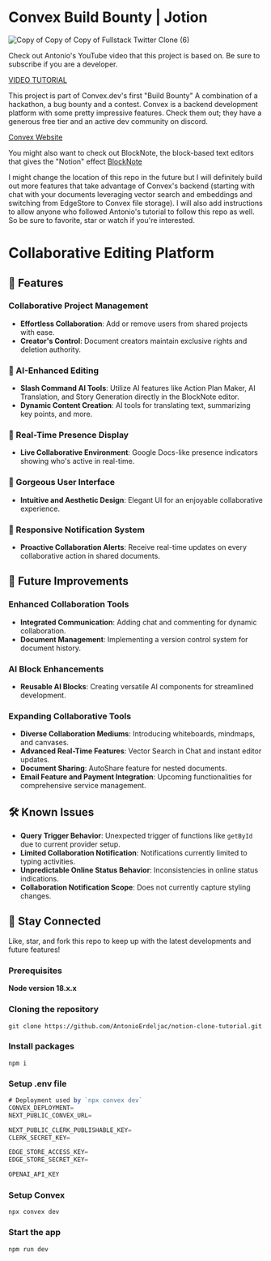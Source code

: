 # Convex Build Bounty | Jotion

![Copy of Copy of Copy of Fullstack Twitter Clone (6)](https://github.com/AntonioErdeljac/notion-clone-tutorial/assets/23248726/66bcfca3-93bf-4aa4-950d-f98c020e1156)

Check out Antonio's YouTube video that this project is based on. Be sure to subscribe if you are a developer.

[VIDEO TUTORIAL](https://www.youtube.com/watch?v=ZbX4Ok9YX94)

This project is part of Convex.dev's first "Build Bounty" A combination of a hackathon, a bug bounty and a contest. Convex is a backend development platform with some pretty impressive features. Check them out; they have a generous free tier and an active dev community on discord.

[Convex Website](https://www.convex.dev/)

You might also want to check out BlockNote, the block-based text editors that gives the "Notion" effect
[BlockNote](https://www.blocknotejs.org/)

I might change the location of this repo in the future but I will definitely build out more features that take advantage of Convex's backend (starting with chat with your documents leveraging vector search and embeddings and switching from EdgeStore to Convex file storage). I will also add instructions to allow anyone who followed Antonio's tutorial to follow this repo as well. So be sure to favorite, star or watch if you're interested.

# Collaborative Editing Platform

## 🌟 Features

### Collaborative Project Management

- **Effortless Collaboration**: Add or remove users from shared projects with ease.
- **Creator's Control**: Document creators maintain exclusive rights and deletion authority.

### 🧠 AI-Enhanced Editing

- **Slash Command AI Tools**: Utilize AI features like Action Plan Maker, AI Translation, and Story Generation directly in the BlockNote editor.
- **Dynamic Content Creation**: AI tools for translating text, summarizing key points, and more.

### 👥 Real-Time Presence Display

- **Live Collaborative Environment**: Google Docs-like presence indicators showing who's active in real-time.

### 🎨 Gorgeous User Interface

- **Intuitive and Aesthetic Design**: Elegant UI for an enjoyable collaborative experience.

### 📢 Responsive Notification System

- **Proactive Collaboration Alerts**: Receive real-time updates on every collaborative action in shared documents.

## 🚀 Future Improvements

### Enhanced Collaboration Tools

- **Integrated Communication**: Adding chat and commenting for dynamic collaboration.
- **Document Management**: Implementing a version control system for document history.

### AI Block Enhancements

- **Reusable AI Blocks**: Creating versatile AI components for streamlined development.

### Expanding Collaborative Tools

- **Diverse Collaboration Mediums**: Introducing whiteboards, mindmaps, and canvases.
- **Advanced Real-Time Features**: Vector Search in Chat and instant editor updates.
- **Document Sharing**: AutoShare feature for nested documents.
- **Email Feature and Payment Integration**: Upcoming functionalities for comprehensive service management.

## 🛠 Known Issues

- **Query Trigger Behavior**: Unexpected trigger of functions like `getById` due to current provider setup.
- **Limited Collaboration Notification**: Notifications currently limited to typing activities.
- **Unpredictable Online Status Behavior**: Inconsistencies in online status indications.
- **Collaboration Notification Scope**: Does not currently capture styling changes.

## 💬 Stay Connected

Like, star, and fork this repo to keep up with the latest developments and future features!

### Prerequisites

**Node version 18.x.x**

### Cloning the repository

```shell
git clone https://github.com/AntonioErdeljac/notion-clone-tutorial.git
```

### Install packages

```shell
npm i
```

### Setup .env file

```js
# Deployment used by `npx convex dev`
CONVEX_DEPLOYMENT=
NEXT_PUBLIC_CONVEX_URL=

NEXT_PUBLIC_CLERK_PUBLISHABLE_KEY=
CLERK_SECRET_KEY=

EDGE_STORE_ACCESS_KEY=
EDGE_STORE_SECRET_KEY=

OPENAI_API_KEY
```

### Setup Convex

```shell
npx convex dev

```

### Start the app

```shell
npm run dev
```
